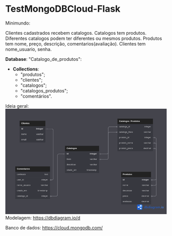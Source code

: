 # TestMongoDBCloud-Flask

Minimundo:

Clientes cadastrados recebem catalogos. Catalogos tem produtos. Diferentes catalogos podem ter diferentes ou mesmos produtos. Produtos tem nome, preço, descrição, comentarios(avaliação). Clientes tem nome_usuario, senha.

**Database**: "Catalogo_de_produtos":
- **Collections**: 
  - "produtos";
  - "clientes";
  - "catalogos";
  - "catalogos_produtos";
  - "comentários".

Ideia geral:
![ideia_geral_do_nosql](ideia_geral_do_nosql.png)
Modelagem: https://dbdiagram.io/d

Banco de dados: https://cloud.mongodb.com/
